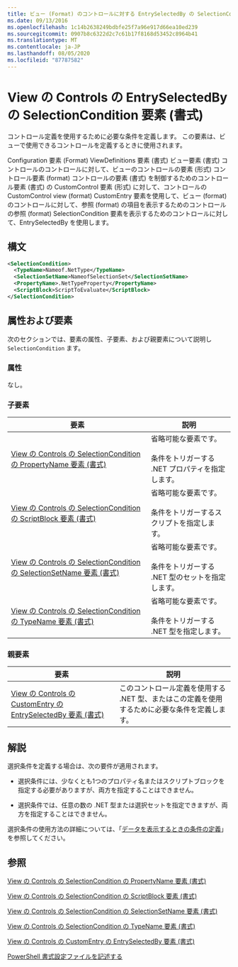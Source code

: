 ```yaml
---
title: ビュー (Format) のコントロールに対する EntrySelectedBy の SelectionCondition 要素Microsoft Docs
ms.date: 09/13/2016
ms.openlocfilehash: 1c14b2638249bdbfe25f7a96e917d66ea10ed239
ms.sourcegitcommit: 0907b8c6322d2c7c61b17f8168d53452c8964b41
ms.translationtype: MT
ms.contentlocale: ja-JP
ms.lasthandoff: 08/05/2020
ms.locfileid: "87787582"
---
```

# <a name="selectioncondition-element-for-entryselectedby-for-controls-for-view-format"></a>View の Controls の EntrySelectedBy の SelectionCondition 要素 (書式)

コントロール定義を使用するために必要な条件を定義します。 この要素は、ビューで使用できるコントロールを定義するときに使用されます。

Configuration 要素 (Format) ViewDefinitions 要素 (書式) ビュー要素 (書式) コントロールのコントロールに対して、ビューのコントロールの要素 (形式) コントロール要素 (format) コントロールの要素 (書式) を制御するためのコントロール要素 (書式) の CustomControl 要素 (形式) に対して、コントロールの CustomControl view (format) CustomEntry 要素を使用して、ビュー (format) のコントロールに対して、参照 (format) の項目を表示するためのコントロールの参照 (format) SelectionCondition 要素を表示するためのコントロールに対して、EntrySelectedBy を使用します。

## <a name="syntax"></a>構文

```xml
<SelectionCondition>
  <TypeName>Nameof.NetType</TypeName>
  <SelectionSetName>NameofSelectionSet</SelectionSetName>
  <PropertyName>.NetTypeProperty</PropertyName>
  <ScriptBlock>ScriptToEvaluate</ScriptBlock>
</SelectionCondition>
```

## <a name="attributes-and-elements"></a>属性および要素

次のセクションでは、要素の属性、子要素、および親要素について説明し `SelectionCondition` ます。

### <a name="attributes"></a>属性

なし。

### <a name="child-elements"></a>子要素

|要素|説明|
|-------------|-----------------|
|[View の Controls の SelectionCondition の PropertyName 要素 (書式)](./propertyname-element-for-selectioncondition-for-controls-for-view-format.md)|省略可能な要素です。<br /><br /> 条件をトリガーする .NET プロパティを指定します。|
|[View の Controls の SelectionCondition の ScriptBlock 要素 (書式)](./scriptblock-element-for-selectioncondition-for-controls-for-view-format.md)|省略可能な要素です。<br /><br /> 条件をトリガーするスクリプトを指定します。|
|[View の Controls の SelectionCondition の SelectionSetName 要素 (書式)](./selectionsetname-element-for-selectioncondition-for-controls-for-view-format.md)|省略可能な要素です。<br /><br /> 条件をトリガーする .NET 型のセットを指定します。|
|[View の Controls の SelectionCondition の TypeName 要素 (書式)](./typename-element-for-selectioncondition-for-controls-for-view-format.md)|省略可能な要素です。<br /><br /> 条件をトリガーする .NET 型を指定します。|

### <a name="parent-elements"></a>親要素

|要素|説明|
|-------------|-----------------|
|[View の Controls の CustomEntry の EntrySelectedBy 要素 (書式)](./entryselectedby-element-for-customentry-for-controls-for-view-format.md)|このコントロール定義を使用する .NET 型、またはこの定義を使用するために必要な条件を定義します。|

## <a name="remarks"></a>解説

選択条件を定義する場合は、次の要件が適用されます。

- 選択条件には、少なくとも1つのプロパティ名またはスクリプトブロックを指定する必要がありますが、両方を指定することはできません。

- 選択条件では、任意の数の .NET 型または選択セットを指定できますが、両方を指定することはできません。

選択条件の使用方法の詳細については、「[データを表示するときの条件の定義](./defining-conditions-for-displaying-data.md)」を参照してください。

## <a name="see-also"></a>参照

[View の Controls の SelectionCondition の PropertyName 要素 (書式)](./propertyname-element-for-selectioncondition-for-controls-for-view-format.md)

[View の Controls の SelectionCondition の ScriptBlock 要素 (書式)](./scriptblock-element-for-selectioncondition-for-controls-for-view-format.md)

[View の Controls の SelectionCondition の SelectionSetName 要素 (書式)](./selectionsetname-element-for-selectioncondition-for-controls-for-view-format.md)

[View の Controls の SelectionCondition の TypeName 要素 (書式)](./typename-element-for-selectioncondition-for-controls-for-view-format.md)

[View の Controls の CustomEntry の EntrySelectedBy 要素 (書式)](./entryselectedby-element-for-customentry-for-controls-for-view-format.md)

[PowerShell 書式設定ファイルを記述する](./writing-a-powershell-formatting-file.md)
